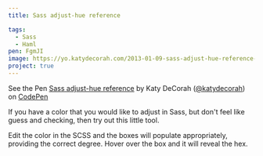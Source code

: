 ```yaml
---
title: Sass adjust-hue reference

tags:
  - Sass
  - Haml
pen: FgmJI
image: https://yo.katydecorah.com/2013-01-09-sass-adjust-hue-reference-0.png
project: true
---
```


<p data-height="500" data-theme-id="300" data-slug-hash="FgmJI" data-user="katydecorah" data-default-tab="result" class='codepen'>See the Pen <a href='http://codepen.io/katydecorah/pen/FgmJI'>Sass adjust-hue reference</a> by Katy DeCorah (<a href='http://codepen.io/katydecorah'>@katydecorah</a>) on <a href='http://codepen.io'>CodePen</a></p>

If you have a color that you would like to adjust in Sass, but don't feel like guess and checking, then try out this little tool.

Edit the color in the SCSS and the boxes will populate appropriately, providing the correct degree. Hover over the box and it will reveal the hex.
